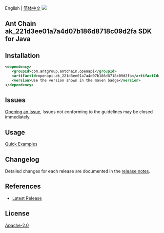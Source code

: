 English | [简体中文](README-CN.md)
![](https://aliyunsdk-pages.alicdn.com/icons/AlibabaCloud.svg)

## Ant Chain ak_221d3ee01a7a4d07b186d8718c09d2fa SDK for Java

## Installation

```xml
<dependency>
   <groupId>com.antgroup.antchain.openapi</groupId>
   <artifactId>openapi-ak_221d3ee01a7a4d07b186d8718c09d2fa</artifactId>
   <version>Use the version shown in the maven badge</version>
</dependency>
```

## Issues
[Opening an Issue](https://github.com/alipay/antchain-openapi-prod-sdk/issues/new), Issues not conforming to the guidelines may be closed immediately.

## Usage
[Quick Examples](https://github.com/alipay/antchain-openapi-prod-sdk/blob/master/docs/0-Examples-EN.md#quick-examples)

## Changelog
Detailed changes for each release are documented in the [release notes](./ChangeLog.txt).

## References
* [Latest Release](https://github.com/alipay/antchain-openapi-prod-sdk/)

## License
[Apache-2.0](http://www.apache.org/licenses/LICENSE-2.0)
